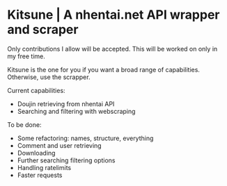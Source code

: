 # Kitsune | A nhentai.net API wrapper and scraper
Only contributions I allow will be accepted. This will be worked on only in my free time. 

Kitsune is the one for you if you want a broad range of capabilities. Otherwise, use the scrapper. 

Current capabilities: 

- Doujin retrieving from nhentai API
- Searching and filtering with webscraping

To be done: 
 
- Some refactoring: names, structure, everything
- Comment and user retrieving
- Downloading
- Further searching filtering options
- Handling ratelimits
- Faster requests
